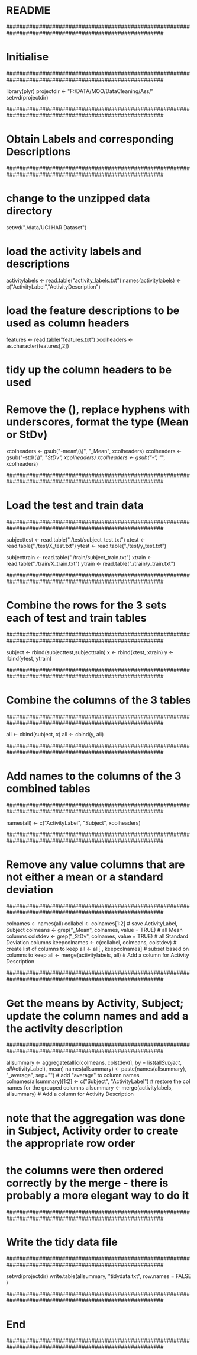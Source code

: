 # README


########################################################################################################
# Initialise
########################################################################################################

library(plyr)
projectdir <- "F:/DATA/MOO/DataCleaning/Ass/"
setwd(projectdir)

########################################################################################################
# Obtain Labels and corresponding Descriptions
########################################################################################################

# change to the unzipped data directory
setwd("./data/UCI HAR Dataset")

# load the activity labels and descriptions
activitylabels <- read.table("activity_labels.txt")
names(activitylabels) <- c("ActivityLabel","ActivityDescription")

# load the feature descriptions to be used as column headers
features <- read.table("features.txt")
xcolheaders <- as.character(features[,2])

# tidy up the column headers to be used
# Remove the (), replace hyphens with underscores, format the type (Mean or StDv)
xcolheaders <- gsub("-mean\\(\\)", "_Mean", xcolheaders)
xcolheaders <- gsub("-std\\(\\)", "_StDv", xcolheaders)
xcolheaders <- gsub("-", "_", xcolheaders)

########################################################################################################
# Load the test and train data 
########################################################################################################

subjecttest <- read.table("./test/subject_test.txt")
xtest <- read.table("./test/X_test.txt")
ytest <- read.table("./test/y_test.txt")

subjecttrain <- read.table("./train/subject_train.txt")
xtrain <- read.table("./train/X_train.txt")
ytrain <- read.table("./train/y_train.txt")

########################################################################################################
# Combine the rows for the 3 sets each of test and train tables
########################################################################################################

subject <- rbind(subjecttest,subjecttrain)
x <- rbind(xtest, xtrain)
y <- rbind(ytest, ytrain)

########################################################################################################
# Combine the columns of the 3 tables
########################################################################################################

all <- cbind(subject, x)
all <- cbind(y, all)

########################################################################################################
# Add names to the columns of the 3 combined tables
########################################################################################################

names(all) <- c("ActivityLabel", "Subject", xcolheaders)

########################################################################################################
# Remove any value columns that are not either a mean or a standard deviation
########################################################################################################

colnames <- names(all)
collabel <- colnames[1:2] # save ActivityLabel, Subject
colmeans <- grep("_Mean", colnames, value = TRUE) # all Mean columns
colstdev <- grep("_StDv", colnames, value = TRUE) # all Standard Deviation columns
keepcolnames <- c(collabel, colmeans, colstdev) # create list of columns to keep
all <- all[ , keepcolnames] # subset based on columns to keep
all <- merge(activitylabels, all)   # Add a column for Activity Description

########################################################################################################
# Get the means by Activity, Subject; update the column names and add a the activity description
########################################################################################################

allsummary <- aggregate(all[c(colmeans, colstdev)], by = list(all$Subject, all$ActivityLabel), mean)
names(allsummary) <- paste(names(allsummary), "_average", sep="") # add "average" to column names
colnames(allsummary)[1:2] <- c("Subject", "ActivityLabel") # restore the col names for the grouped columns
allsummary <- merge(activitylabels, allsummary)   # Add a column for Activity Description

# note that the aggregation was done in Subject, Activity order to create the appropriate row order
# the columns were then ordered correctly by the merge - there is probably a more elegant way to do it

########################################################################################################
# Write the tidy data file
########################################################################################################

setwd(projectdir)
write.table(allsummary, "tidydata.txt", row.names = FALSE )

########################################################################################################
# End
########################################################################################################
